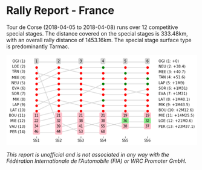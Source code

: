# Rally Report - France

Tour de Corse (2018-04-05 to 2018-04-08) runs over 12 competitive special stages. The distance covered on the special stages is 333.48km, with an overall rally distance of 1453.16km. The special stage surface type is predominantly Tarmac.

![](images/spchart_full.png)

*This report is unofficial and is not associated in any way with the Fédération Internationale de l’Automobile (FIA) or WRC Promoter GmbH.*


